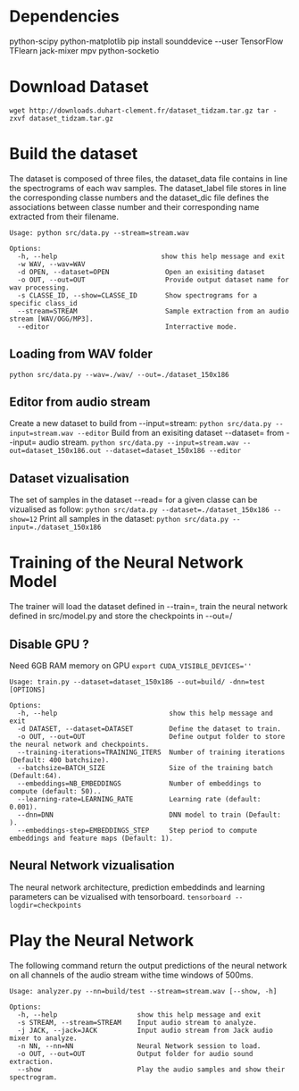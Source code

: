 Dependencies
============
python-scipy
python-matplotlib
pip install sounddevice --user
TensorFlow
TFlearn
jack-mixer
mpv
python-socketio

Download Dataset
================
``
wget http://downloads.duhart-clement.fr/dataset_tidzam.tar.gz
tar -zxvf dataset_tidzam.tar.gz  
``

Build the dataset
=================
The dataset is composed of three files, the dataset_data file contains in line the spectrograms of each wav samples. The dataset_label file stores in line the corresponding classe numbers and the dataset_dic file defines the associations between classe number and their corresponding name extracted from their filename.

```
Usage: python src/data.py --stream=stream.wav

Options:
  -h, --help                          show this help message and exit
  -w WAV, --wav=WAV     
  -d OPEN, --dataset=OPEN              Open an exisiting dataset
  -o OUT, --out=OUT                    Provide output dataset name for wav processing.
  -s CLASSE_ID, --show=CLASSE_ID       Show spectrograms for a specific class_id
  --stream=STREAM                      Sample extraction from an audio stream [WAV/OGG/MP3].
  --editor                             Interractive mode.
```
Loading from WAV folder
-----------------------
``
python src/data.py --wav=./wav/ --out=./dataset_150x186
``

Editor from audio stream
----------------------------
Create a new dataset to build from --input=stream:
``
python src/data.py --input=stream.wav --editor
``
Build from an exisiting dataset --dataset= from --input= audio stream.
``
python src/data.py --input=stream.wav --out=dataset_150x186.out --dataset=dataset_150x186 --editor
``

Dataset vizualisation
---------------------
The set of samples in the dataset --read= for a given classe can be vizualised as follow:
``
python src/data.py --dataset=./dataset_150x186 --show=12
``
Print all samples in the dataset:
``
python src/data.py --input=./dataset_150x186
``

Training of the Neural Network Model
====================================
The trainer will load the dataset defined in --train=, train the neural network defined in src/model.py and store the checkpoints in --out=/

Disable GPU ?
-------------
Need 6GB RAM memory on GPU
``
export CUDA_VISIBLE_DEVICES=''
``
```
Usage: train.py --dataset=dataset_150x186 --out=build/ -dnn=test [OPTIONS]

Options:
  -h, --help                            show this help message and exit
  -d DATASET, --dataset=DATASET         Define the dataset to train.
  -o OUT, --out=OUT                     Define output folder to store the neural network and checkpoints.
  --training-iterations=TRAINING_ITERS  Number of training iterations (Default: 400 batchsize).
  --batchsize=BATCH_SIZE                Size of the training batch (Default:64).
  --embeddings=NB_EMBEDDINGS            Number of embeddings to compute (default: 50)..
  --learning-rate=LEARNING_RATE         Learning rate (default: 0.001).
  --dnn=DNN                             DNN model to train (Default: ).
  --embeddings-step=EMBEDDINGS_STEP     Step period to compute embeddings and feature maps (Default: 1).
```

Neural Network vizualisation
----------------------------
The neural network architecture, prediction embeddinds and learning parameters can be vizualised with tensorboard.
``
tensorboard --logdir=checkpoints
``

Play the Neural Network
=======================
The following command return the output predictions of the neural network on all channels of the audio stream withe time windows of 500ms.

```
Usage: analyzer.py --nn=build/test --stream=stream.wav [--show, -h]

Options:
  -h, --help                    show this help message and exit
  -s STREAM, --stream=STREAM    Input audio stream to analyze.
  -j JACK, --jack=JACK          Input audio stream from Jack audio mixer to analyze.
  -n NN, --nn=NN                Neural Network session to load.
  -o OUT, --out=OUT             Output folder for audio sound extraction.
  --show                        Play the audio samples and show their spectrogram.
```
